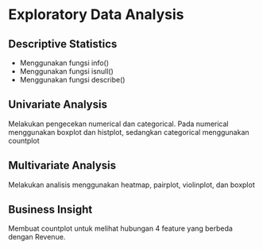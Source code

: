 # Exploratory Data Analysis
## Descriptive Statistics
* Menggunakan fungsi info()
* Menggunakan fungsi isnull()
* Menggunakan fungsi describe()
## Univariate Analysis
Melakukan pengecekan numerical dan categorical. Pada numerical menggunakan boxplot dan histplot, sedangkan categorical menggunakan countplot
## Multivariate Analysis
Melakukan analisis menggunakan heatmap, pairplot, violinplot, dan boxplot
## Business Insight
Membuat countplot untuk melihat hubungan 4 feature yang berbeda dengan Revenue.
